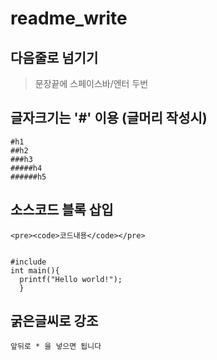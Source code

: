 # readme_write

## 다음줄로 넘기기    
> 문장끝에 스페이스바/엔터 두번

## 글자크기는 '#' 이용 (글머리 작성시)
```
#h1
##h2
###h3
#####h4
######h5
```
## 소스코드 블록 삽입    
``` <pre><code>코드내용</code></pre> ```          
<pre><code>
#include<stdio.h>
int main(){
  printf("Hello world!");
  }
</code></pre>     
  
## 굵은글씨로 강조      
``` 앞뒤로 * 을 넣으면 됩니다 ```    
